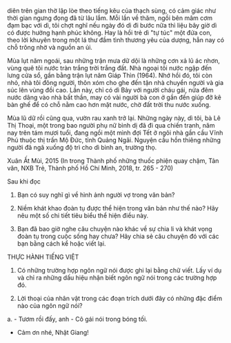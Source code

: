 diên trên gian thờ lập lòe theo tiếng kêu của thạch sùng, có cảm giác như thời gian ngưng đọng đã từ lâu lắm. Mỗi lần về thăm, ngồi bên mâm cơm đạm bạc với dì, tôi chợt nghĩ nếu ngày đó dì đi bước nữa thì liệu bây giờ dì có được hưởng hạnh phúc không. Hay là hồi trẻ dì "tự túc" một đứa con, theo lời khuyên trong một lá thư đầm tình thương yêu của dượng, hẳn nay có chỗ trông nhờ và nguồn an ủi.

Mùa lụt năm ngoái, sau những trận mưa dữ dội là những cơn xả lũ ác nhơn, vùng quê tôi nước tràn trắng trời trắng đất. Nhà ngoại tôi nước ngập đến lưng cửa sổ, gần bằng trận lụt năm Giáp Thìn (1964). Nhớ hồi đó, tôi còn nhỏ, nhà tôi đông người, thôn xóm cho ghe đến tận nhà chuyển người và gia súc lên vùng đồi cao. Lần này, chỉ có dì Bảy với người cháu gái, nửa đêm nước dâng vào nhà bất thần, may có vài người bà con ở gần đến giúp đỡ kê bàn ghế để có chỗ nằm cao hơn mặt nước, chờ đất trời thu nước xuống.

Mùa lũ dữ rồi cũng qua, vườn rau xanh trở lại. Những ngày này, dì tôi, bà Lê Thị Thoại, một trong bao người phụ nữ bình dị đã đi qua chiến tranh, năm nay trên tám mươi tuổi, đang ngồi một mình đợi Tết ở ngôi nhà gần cầu Vĩnh Phú thuộc thị trấn Mộ Đức, tỉnh Quảng Ngãi. Nguyện cầu hồn thiêng những người đã ngã xuống độ trì cho dì bình an, trường thọ.

Xuân Ất Mùi, 2015
(In trong Thành phố những thuốc phiện quay chậm, Tản văn,
NXB Trẻ, Thành phố Hồ Chí Minh, 2018, tr. 265 - 270)

Sau khi đọc

1. Bạn có suy nghĩ gì về hình ảnh người vợ trong văn bản?

2. Niềm khát khao đoàn tụ được thể hiện trong văn bản như thế nào? Hãy nêu một số chi tiết tiêu biểu thể hiện điều này.

3. Bạn đã bao giờ nghe câu chuyện nào khác về sự chia li và khát vọng đoàn tụ trong cuộc sống hay chưa? Hãy chia sẻ câu chuyện đó với các bạn bằng cách kể hoặc viết lại.

THỰC HÀNH TIẾNG VIỆT

1. Có những trường hợp ngôn ngữ nói được ghi lại bằng chữ viết. Lấy ví dụ và chỉ ra những dấu hiệu nhận biết ngôn ngữ nói trong các trường hợp đó.

2. Lời thoại của nhân vật trong các đoạn trích dưới đây có những đặc điểm nào của ngôn ngữ nói?

a. - Tươm rồi đấy, anh - Cô gái nói trong bóng tối.
   - Cảm ơn nhé, Nhật Giang!